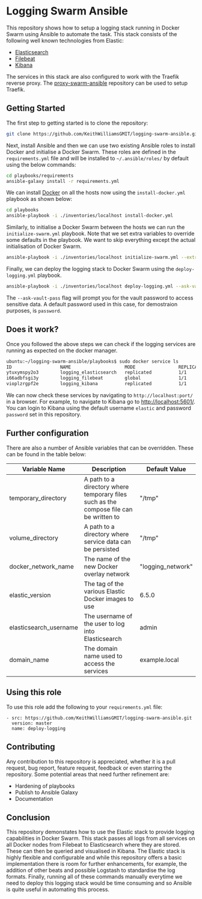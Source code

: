 # Logging Swarm Ansible

This repository shows how to setup a logging stack running in Docker Swarm using Ansible to automate the task. This stack consists of the following well known technologies from Elastic:

+ [Elasticsearch](https://www.elastic.co/products/elasticsearch)
+ [Filebeat](https://www.elastic.co/products/beats/filebeat)
+ [Kibana](https://www.elastic.co/products/kibana)

The services in this stack are also configured to work with the Traefik reverse proxy. The [proxy-swarm-ansible](https://github.com/KeithWilliamsGMIT/proxy-swarm-ansible) repository can be used to setup Traefik.

## Getting Started

The first step to getting started is to clone the repository:

```bash
git clone https://github.com/KeithWilliamsGMIT/logging-swarm-ansible.git
```

Next, install Ansible and then we can use two existing Ansible roles to install Docker and initialise a Docker Swarm. These roles are defined in the `requirements.yml` file and will be installed to `~/.ansible/roles/` by default using the below commands:

```bash
cd playbooks/requirements
ansible-galaxy install -r requirements.yml
```

We can install [Docker](https://docs.docker.com/install/) on all the hosts now using the `install-docker.yml` playbook as shown below:

```bash
cd playbooks
ansible-playbook -i ./inventories/localhost install-docker.yml
```

Similarly, to initialise a Docker Swarm between the hosts we can run the `initialize-swarm.yml` playbook. Note that we set extra variables to override some defaults in the playbook. We want to skip everything except the actual initialisation of Docker Swarm.

```bash
ansible-playbook -i ./inventories/localhost initialize-swarm.yml --extra-vars="{'skip_engine': 'True', 'skip_group': 'True', 'skip_docker_py': 'True'}"
```

Finally, we can deploy the logging stack to Docker Swarm using the `deploy-logging.yml` playbook.

```bash
ansible-playbook -i ./inventories/localhost deploy-logging.yml --ask-vault-pass --ask-become-pass
```

The `--ask-vault-pass` flag will prompt you for the vault password to access sensitive data. A default password used in this case, for demostraion purposes, is `password`.

## Does it work?

Once you followed the above steps we can check if the logging services are running as expected on the docker manager.

```bash
ubuntu:~/logging-swarm-ansible/playbooks$ sudo docker service ls
ID                  NAME                    MODE                REPLICAS            IMAGE                                                 PORTS
ytuxymspy2o3        logging_elasticsearch   replicated          1/1                 docker.elastic.co/elasticsearch/elasticsearch:6.5.0   *:9200->9200/tcp, *:9300->9300/tcp
i66adbfsgi3y        logging_filebeat        global              1/1                 docker.elastic.co/beats/filebeat:6.5.0
vioplzrgpf2e        logging_kibana          replicated          1/1                 docker.elastic.co/kibana/kibana:6.5.0                 *:5601->5601/tcp
```

We can now check these services by navigating to `http://localhost:port/` in a browser. For example, to navigate to Kibana go to [http://localhost:5601/](http://localhost:5601/). You can login to Kibana using the default username `elastic` and password `password` set in this repository.

## Further configuration

There are also a number of Ansible variables that can be overridden. These can be found in the table below:

| Variable Name | Description | Default Value |
|---------------|-------------|---------------|
| temporary_directory | A path to a directory where temporary files such as the compose file can be written to | "/tmp" |
| volume_directory | A path to a directory where service data can be persisted | "/tmp" |
| docker_network_name | The name of the new Docker overlay network | "logging_network" |
| elastic_version | The tag of the various Elastic Docker images to use | 6.5.0 |
| elasticsearch_username | The username of the user to log into Elasticsearch | admin |
| domain_name | The domain name used to access the services | example.local |

## Using this role

To use this role add the following to your `requirements.yml` file:

```
- src: https://github.com/KeithWilliamsGMIT/logging-swarm-ansible.git
  version: master
  name: deploy-logging
```

## Contributing

Any contribution to this repository is appreciated, whether it is a pull request, bug report, feature request, feedback or even starring the repository. Some potential areas that need further refinement are:

+ Hardening of playbooks
+ Publish to Ansible Galaxy
+ Documentation

## Conclusion

This repository demonstates how to use the Elastic stack to provide logging capabilities in Docker Swarm. This stack passes all logs from all services on all Docker nodes from Filebeat to Elasticsearch where they are stored. These can then be queried and visualised in Kibana. The Elastic stack is highly flexible and configurable and while this repository offers a basic implementation there is room for further enhancements, for example, the addition of other beats and possible Logstash to standardise the log formats. Finally, running all of these commands manually everytime we need to deploy this logging stack would be time consuming and so Ansible is quite useful in automating this process.
